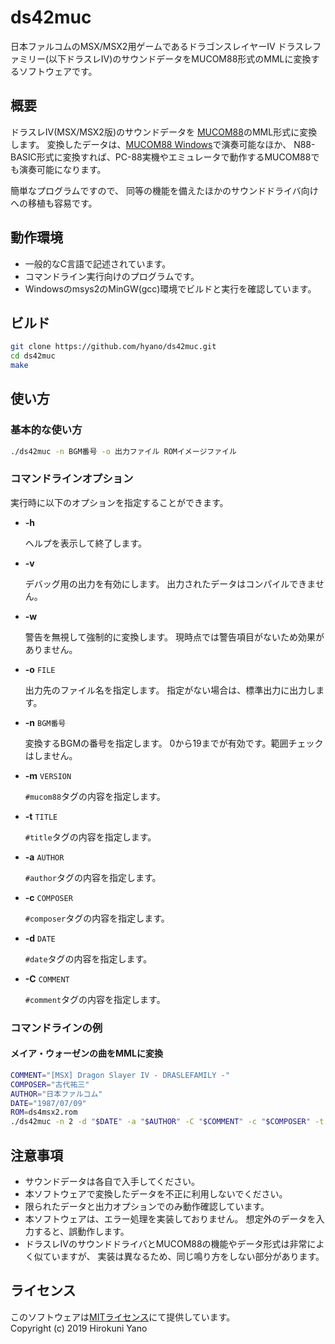 # ds42muc
日本ファルコムのMSX/MSX2用ゲームであるドラゴンスレイヤーIV ドラスレファミリー(以下ドラスレIV)のサウンドデータをMUCOM88形式のMMLに変換するソフトウェアです。

## 概要
ドラスレIV(MSX/MSX2版)のサウンドデータを
[MUCOM88](https://www.ancient.co.jp/~mucom88/)のMML形式に変換します。
変換したデータは、[MUCOM88 Windows](https://onitama.tv/mucom88/)で演奏可能なほか、
N88-BASIC形式に変換すれば、PC-88実機やエミュレータで動作するMUCOM88でも演奏可能になります。

簡単なプログラムですので、
同等の機能を備えたほかのサウンドドライバ向けへの移植も容易です。

## 動作環境
* 一般的なC言語で記述されています。
* コマンドライン実行向けのプログラムです。
* Windowsのmsys2のMinGW(gcc)環境でビルドと実行を確認しています。

## ビルド
```sh
git clone https://github.com/hyano/ds42muc.git
cd ds42muc
make
```

## 使い方
### 基本的な使い方
```sh
./ds42muc -n BGM番号 -o 出力ファイル ROMイメージファイル
```

### コマンドラインオプション
実行時に以下のオプションを指定することができます。

  * <b>-h</b>

    ヘルプを表示して終了します。

  * <b>-v</b>

    デバッグ用の出力を有効にします。
    出力されたデータはコンパイルできません。

  * <b>-w</b>

    警告を無視して強制的に変換します。
    現時点では警告項目がないため効果がありません。

  * <b>-o</b> `FILE`

    出力先のファイル名を指定します。
    指定がない場合は、標準出力に出力します。

  * <b>-n</b> `BGM番号`

    変換するBGMの番号を指定します。
    0から19までが有効です。範囲チェックはしません。

  * <b>-m</b> `VERSION`

    `#mucom88`タグの内容を指定します。

  * <b>-t</b> `TITLE`

    `#title`タグの内容を指定します。

  * <b>-a</b> `AUTHOR`

    `#author`タグの内容を指定します。

  * <b>-c</b> `COMPOSER`

    `#composer`タグの内容を指定します。

  * <b>-d</b> `DATE`

    `#date`タグの内容を指定します。

  * <b>-C</b> `COMMENT`

    `#comment`タグの内容を指定します。


### コマンドラインの例
#### メイア・ウォーゼンの曲をMMLに変換
```sh
COMMENT="[MSX] Dragon Slayer IV - DRASLEFAMILY -"
COMPOSER="古代祐三"
AUTHOR="日本ファルコム"
DATE="1987/07/09"
ROM=ds4msx2.rom
./ds42muc -n 2 -d "$DATE" -a "$AUTHOR" -C "$COMMENT" -c "$COMPOSER" -t "メイア・ウォーゼン" -o muc/DS4_02.MUC $ROM
```

## 注意事項
* サウンドデータは各自で入手してください。
* 本ソフトウェアで変換したデータを不正に利用しないでください。
* 限られたデータと出力オプションでのみ動作確認しています。
* 本ソフトウェアは、エラー処理を実装しておりません。
  想定外のデータを入力すると、誤動作します。
* ドラスレIVのサウンドドライバとMUCOM88の機能やデータ形式は非常によく似ていますが、
  実装は異なるため、同じ鳴り方をしない部分があります。

## ライセンス
このソフトウェアは[MITライセンス](LICENSE)にて提供しています。  
Copyright (c) 2019 Hirokuni Yano
